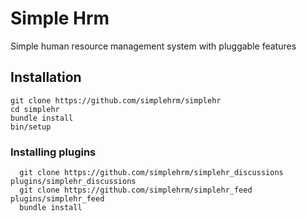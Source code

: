 # Simple Hrm
Simple human resource management system with pluggable features 

## Installation
```
git clone https://github.com/simplehrm/simplehr
cd simplehr
bundle install
bin/setup
```
### Installing plugins
```
  git clone https://github.com/simplehrm/simplehr_discussions plugins/simplehr_discussions
  git clone https://github.com/simplehrm/simplehr_feed plugins/simplehr_feed
  bundle install

```
